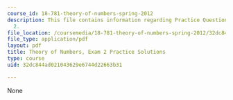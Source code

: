 ```yaml
---
course_id: 18-781-theory-of-numbers-spring-2012
description: This file contains information regarding Practice Questions for Midterm
  2.
file_location: /coursemedia/18-781-theory-of-numbers-spring-2012/32dc844ad021043629e6744d22663b31_MIT18_871S12_practExam2Sol.pdf
file_type: application/pdf
layout: pdf
title: Theory of Numbers, Exam 2 Practice Solutions
type: course
uid: 32dc844ad021043629e6744d22663b31

---
```

None